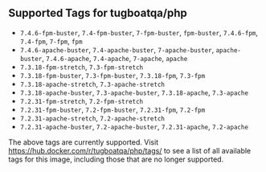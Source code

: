 ## Supported Tags for tugboatqa/php

* `7.4.6-fpm-buster`, `7.4-fpm-buster`, `7-fpm-buster`, `fpm-buster`, `7.4.6-fpm`, `7.4-fpm`, `7-fpm`, `fpm`
* `7.4.6-apache-buster`, `7.4-apache-buster`, `7-apache-buster`, `apache-buster`, `7.4.6-apache`, `7.4-apache`, `7-apache`, `apache`
* `7.3.18-fpm-stretch`, `7.3-fpm-stretch`
* `7.3.18-fpm-buster`, `7.3-fpm-buster`, `7.3.18-fpm`, `7.3-fpm`
* `7.3.18-apache-stretch`, `7.3-apache-stretch`
* `7.3.18-apache-buster`, `7.3-apache-buster`, `7.3.18-apache`, `7.3-apache`
* `7.2.31-fpm-stretch`, `7.2-fpm-stretch`
* `7.2.31-fpm-buster`, `7.2-fpm-buster`, `7.2.31-fpm`, `7.2-fpm`
* `7.2.31-apache-stretch`, `7.2-apache-stretch`
* `7.2.31-apache-buster`, `7.2-apache-buster`, `7.2.31-apache`, `7.2-apache`

The above tags are currently supported. Visit https://hub.docker.com/r/tugboatqa/php/tags/ to see a list of all available tags for this image, including those that are no longer supported.

